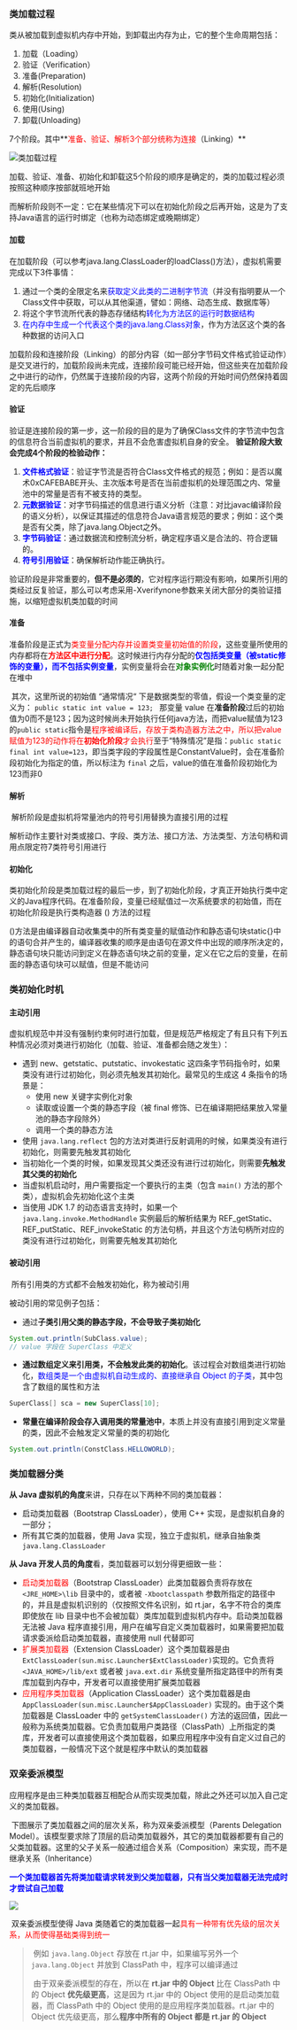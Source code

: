 ### 类加载过程

类从被加载到虚拟机内存中开始，到卸载出内存为止，它的整个生命周期包括：

1. 加载（Loading）
2. 验证（Verification）
3. 准备(Preparation)
4. 解析(Resolution)
5. 初始化(Initialization)
6. 使用(Using)
7. 卸载(Unloading)

7个阶段。其中**<font color=red>准备、验证、解析3个部分统称为连接</font>（Linking）**

![类加载过程](.\images\类加载过程.png)

​		加载、验证、准备、初始化和卸载这5个阶段的顺序是确定的，类的加载过程必须按照这种顺序按部就班地开始

​		而解析阶段则不一定：它在某些情况下可以在初始化阶段之后再开始，这是为了支持Java语言的运行时绑定（也称为动态绑定或晚期绑定）

#### **加载**

在加载阶段（可以参考java.lang.ClassLoader的loadClass()方法），虚拟机需要完成以下3件事情：

1. 通过一个类的全限定名来<font color=blue>获取定义此类的二进制字节流</font>（并没有指明要从一个Class文件中获取，可以从其他渠道，譬如：网络、动态生成、数据库等）
2. 将这个字节流所代表的静态存储结构<font color=blue>转化为方法区的运行时数据结构</font>
3. <font color=blue>在内存中生成一个代表这个类的java.lang.Class对象</font>，作为方法区这个类的各种数据的访问入口

​        加载阶段和连接阶段（Linking）的部分内容（如一部分字节码文件格式验证动作）是交叉进行的，加载阶段尚未完成，连接阶段可能已经开始，但这些夹在加载阶段之中进行的动作，仍然属于连接阶段的内容，这两个阶段的开始时间仍然保持着固定的先后顺序

#### **验证**

​		验证是连接阶段的第一步，这一阶段的目的是为了确保Class文件的字节流中包含的信息符合当前虚拟机的要求，并且不会危害虚拟机自身的安全。
**验证阶段大致会完成4个阶段的检验动作：**

1. <font color=blue>**文件格式验证**</font>：验证字节流是否符合Class文件格式的规范；例如：是否以魔术0xCAFEBABE开头、主次版本号是否在当前虚拟机的处理范围之内、常量池中的常量是否有不被支持的类型。
2. <font color=blue>**元数据验证**</font>：对字节码描述的信息进行语义分析（注意：对比javac编译阶段的语义分析），以保证其描述的信息符合Java语言规范的要求；例如：这个类是否有父类，除了java.lang.Object之外。
3. <font color=blue>**字节码验证**</font>：通过数据流和控制流分析，确定程序语义是合法的、符合逻辑的。
4. <font color=blue>**符号引用验证**</font>：确保解析动作能正确执行。

​        验证阶段是非常重要的，**但不是必须的**，它对程序运行期没有影响，如果所引用的类经过反复验证，那么可以考虑采用-Xverifynone参数来关闭大部分的类验证措施，以缩短虚拟机类加载的时间

#### **准备**

​		准备阶段是正式为<font color=red>类变量分配内存并设置类变量初始值的阶段</font>，这些变量所使用的内存都将在<font color=red>**方法区中进行分配**</font>。这时候进行内存分配的<font color=blue>**仅包括类变量（被static修饰的变量），而不包括实例变量**</font>，实例变量将会在<font color=green>**对象实例化**</font>时随着对象一起分配在堆中

​		其次，这里所说的初始值 “通常情况“ 下是数据类型的零值，假设一个类变量的定义为： `public static int value = 123; ` 那变量 value 在**准备阶段**过后的初始值为0而不是123；因为这时候尚未开始执行任何java方法，而把value赋值为123的`public static`指令是<font color=red>程序被编译后，存放于类构造器方法之中，所以把value赋值为123的动作将在**初始化阶段**才会执行</font>
​		至于“特殊情况”是指：`public static final int value=123`，即当类字段的字段属性是ConstantValue时，会在准备阶段初始化为指定的值，所以标注为 `final` 之后，value的值在准备阶段初始化为123而非0

#### **解析**

​		解析阶段是虚拟机将常量池内的符号引用替换为直接引用的过程

​		解析动作主要针对类或接口、字段、类方法、接口方法、方法类型、方法句柄和调用点限定符7类符号引用进行

#### **初始化**

​		类初始化阶段是类加载过程的最后一步，到了初始化阶段，才真正开始执行类中定义的Java程序代码。在准备阶段，变量已经赋值过一次系统要求的初始值，而在初始化阶段是执行类构造器 <clinit>() 方法的过程

​		<clinit>()方法是由编译器自动收集类中的所有类变量的赋值动作和静态语句块static{}中的语句合并产生的，编译器收集的顺序是由语句在源文件中出现的顺序所决定的，静态语句块只能访问到定义在静态语句块之前的变量，定义在它之后的变量，在前面的静态语句块可以赋值，但是不能访问



### 类初始化时机

#### 主动引用

​		虚拟机规范中并没有强制约束何时进行加载，但是规范严格规定了有且只有下列五种情况必须对类进行初始化（加载、验证、准备都会随之发生）：

- 遇到 new、getstatic、putstatic、invokestatic 这四条字节码指令时，如果类没有进行过初始化，则必须先触发其初始化。最常见的生成这 4 条指令的场景是：
  - 使用 new 关键字实例化对象
  - 读取或设置一个类的静态字段（被 final 修饰、已在编译期把结果放入常量池的静态字段除外）
  - 调用一个类的静态方法
- 使用 `java.lang.reflect` 包的方法对类进行反射调用的时候，如果类没有进行初始化，则需要先触发其初始化
- 当初始化一个类的时候，如果发现其父类还没有进行过初始化，则需要**先触发其父类的初始化**
- 当虚拟机启动时，用户需要指定一个要执行的主类（包含 `main()` 方法的那个类），虚拟机会先初始化这个主类
- 当使用 JDK 1.7 的动态语言支持时，如果一个 `java.lang.invoke.MethodHandle` 实例最后的解析结果为 REF_getStatic、REF_putStatic、REF_invokeStatic 的方法句柄，并且这个方法句柄所对应的类没有进行过初始化，则需要先触发其初始化



#### 被动引用

​		所有引用类的方式都不会触发初始化，称为被动引用

被动引用的常见例子包括：

- 通过**子类引用父类的静态字段，不会导致子类初始化**

```java
System.out.println(SubClass.value);  
// value 字段在 SuperClass 中定义
```

- **通过数组定义来引用类，不会触发此类的初始化**。该过程会对数组类进行初始化，<font color=blue>数组类是一个由虚拟机自动生成的、直接继承自 Object 的子类</font>，其中包含了数组的属性和方法

```java
SuperClass[] sca = new SuperClass[10];
```

- **常量在编译阶段会存入调用类的常量池中**，本质上并没有直接引用到定义常量的类，因此不会触发定义常量的类的初始化

```java
System.out.println(ConstClass.HELLOWORLD);
```



### 类加载器分类

**从 Java 虚拟机的角度**来讲，只存在以下两种不同的类加载器：

- 启动类加载器（Bootstrap ClassLoader），使用 C++ 实现，是虚拟机自身的一部分；
- 所有其它类的加载器，使用 Java 实现，独立于虚拟机，继承自抽象类 `java.lang.ClassLoader`



**从 Java 开发人员的角度**看，类加载器可以划分得更细致一些：

- <font color=red>启动类加载器</font>（Bootstrap ClassLoader）此类加载器负责将存放在 `<JRE_HOME>\lib` 目录中的，或者被 `-Xbootclasspath` 参数所指定的路径中的，并且是虚拟机识别的（仅按照文件名识别，如 rt.jar，名字不符合的类库即使放在 lib 目录中也不会被加载）类库加载到虚拟机内存中。启动类加载器无法被 Java 程序直接引用，用户在编写自定义类加载器时，如果需要把加载请求委派给启动类加载器，直接使用 null 代替即可
- <font color=red>扩展类加载器</font>（Extension ClassLoader）这个类加载器是由 `ExtClassLoader(sun.misc.Launcher$ExtClassLoader)`实现的。它负责将 `<JAVA_HOME>/lib/ext` 或者被 `java.ext.dir` 系统变量所指定路径中的所有类库加载到内存中，开发者可以直接使用扩展类加载器
- <font color=red>应用程序类加载器</font>（Application ClassLoader）这个类加载器是由 `AppClassLoader(sun.misc.Launcher$AppClassLoader)` 实现的。由于这个类加载器是 ClassLoader 中的 `getSystemClassLoader()` 方法的返回值，因此一般称为系统类加载器。它负责加载用户类路径（ClassPath）上所指定的类库，开发者可以直接使用这个类加载器，如果应用程序中没有自定义过自己的类加载器，一般情况下这个就是程序中默认的类加载器



### 双亲委派模型

​		应用程序是由三种类加载器互相配合从而实现类加载，除此之外还可以加入自己定义的类加载器。

​		下图展示了类加载器之间的层次关系，称为双亲委派模型（Parents Delegation Model）。该模型要求除了顶层的启动类加载器外，其它的类加载器都要有自己的父类加载器。这里的父子关系一般通过组合关系（Composition）来实现，而不是继承关系（Inheritance）

​		<font color=blue>**一个类加载器首先将类加载请求转发到父类加载器，只有当父类加载器无法完成时才尝试自己加载**</font>

![](C:\Adrian\学习笔记\Java基础\JVM总结\images\双亲委派模型.png)



​		双亲委派模型使得 Java 类随着它的类加载器一起<font color=red>具有一种带有优先级的层次关系，从而使得基础类得到统一</font>

> ​		例如 `java.lang.Object` 存放在 rt.jar 中，如果编写另外一个 `java.lang.Object` 并放到 ClassPath 中，程序可以编译通过
>
> ​		由于双亲委派模型的存在，所以在 **rt.jar 中的 Object** 比在 ClassPath 中的 Object **优先级更高**，这是因为 rt.jar 中的 Object 使用的是启动类加载器，而 ClassPath 中的 Object 使用的是应用程序类加载器。rt.jar 中的 Object 优先级更高，那么**程序中所有的 Object 都是 rt.jar 的 Object**

